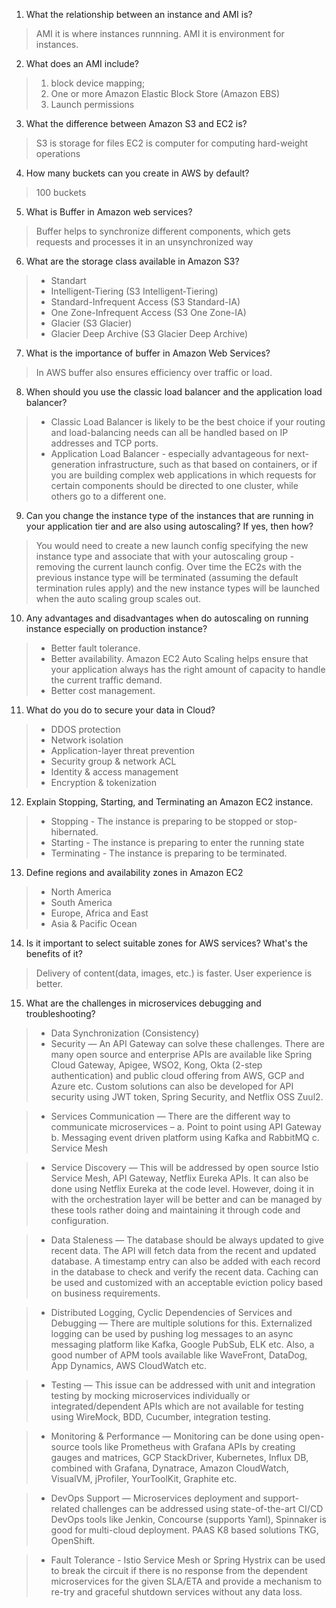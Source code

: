 1. What the relationship between an instance and AMI is? 
> AMI it is where instances runnning. AMI it is environment for instances.

2. What does an AMI include? 
> 1. block device mapping; 
> 2. One or more Amazon Elastic Block Store (Amazon EBS) 
> 3. Launch permissions


3. What the difference between Amazon S3 and EC2 is? 
> S3 is storage for files
> EC2 is computer for computing hard-weight operations


4. How many buckets can you create in AWS by default? 
> 100 buckets

5. What is Buffer in Amazon web services? 
> Buffer helps to synchronize different components, which gets requests and processes it in an unsynchronized way

6. What are the storage class available in Amazon S3? 
> * Standart
> * Intelligent‑Tiering (S3 Intelligent‑Tiering) 
> * Standard-Infrequent Access (S3 Standard-IA) 
> * One Zone-Infrequent Access (S3 One Zone-IA) 
> * Glacier (S3 Glacier) 
> * Glacier Deep Archive (S3 Glacier Deep Archive) 


7. What is the importance of buffer in Amazon Web Services? 
> In AWS buffer also ensures efficiency over traffic or load.

8. When should you use the classic load balancer and the application load balancer? 
> * Classic Load Balancer is likely to be the best choice if your routing and load-balancing needs can all be handled based on IP addresses and TCP ports.
> * Application Load Balancer - especially advantageous for next-generation infrastructure, such as that based on containers, or if you are building complex web applications in which requests for certain components should be directed to one cluster, while others go to a different one.


9. Can you change the instance type of the instances that are running in your application  tier and are also using autoscaling? If yes, then how? 
> You would need to create a new launch config specifying the new instance type and associate that with your autoscaling group - removing the current launch config. Over time the EC2s with the previous instance type will be terminated (assuming the default termination rules apply) and the new instance types will be launched when the auto scaling group scales out.

10. Any advantages and disadvantages when do autoscaling on running instance especially  on production instance? 
> * Better fault tolerance. 
> * Better availability. Amazon EC2 Auto Scaling helps ensure that your application always has the right amount of capacity to handle the current traffic demand.
> * Better cost management.

11. What do you do to secure your data in Cloud? 
> * DDOS protection
> * Network isolation
> * Application-layer threat prevention
> * Security group & network ACL
> * Identity & access management
> * Encryption & tokenization


12. Explain Stopping, Starting, and Terminating an Amazon EC2 instance. 
> * Stopping - The instance is preparing to be stopped or stop-hibernated.
> * Starting - The instance is preparing to enter the running state 
> * Terminating - The instance is preparing to be terminated.



13. Define regions and availability zones in Amazon EC2 
> * North America
> * South America 
> * Europe, Africa and East 
> * Asia & Pacific Ocean

14. Is it important to select suitable zones for AWS services? What's the benefits of it? 
> Delivery of content(data, images, etc.) is faster. User experience is better. 


15. What are the challenges in microservices debugging and troubleshooting?
> *  Data Synchronization (Consistency) 
> * Security — An API Gateway can solve these challenges. There are many open source and enterprise APIs are available like Spring Cloud Gateway, Apigee, WSO2, Kong, Okta (2-step authentication) and public cloud offering from AWS, GCP and Azure etc. Custom solutions can also be developed for API security using JWT token, Spring Security, and Netflix OSS Zuul2.

> *  Services Communication — There are the different way to communicate microservices –
> a. Point to point using API Gateway
> b. Messaging event driven platform using Kafka and RabbitMQ
> c. Service Mesh

> * Service Discovery — This will be addressed by open source Istio Service Mesh, API Gateway, Netflix Eureka APIs. It can also be done using Netflix Eureka at the code level. However, doing it in with the orchestration layer will be better and can be managed by these tools rather doing and maintaining it through code and configuration.

> * Data Staleness — The database should be always updated to give recent data. The API will fetch data from the recent and updated database. A timestamp entry can also be added with each record in the database to check and verify the recent data. Caching can be used and customized with an acceptable eviction policy based on business requirements.

> * Distributed Logging, Cyclic Dependencies of Services and Debugging — There are multiple solutions for this. Externalized logging can be used by pushing log messages to an async messaging platform like Kafka, Google PubSub, ELK etc. Also, a good number of APM tools available like WaveFront, DataDog, App Dynamics, AWS CloudWatch etc.

> * Testing — This issue can be addressed with unit and integration testing by mocking microservices individually or integrated/dependent APIs which are not available for testing using WireMock, BDD, Cucumber, integration testing.

> * Monitoring & Performance — Monitoring can be done using open-source tools like Prometheus with Grafana APIs by creating gauges and matrices, GCP StackDriver, Kubernetes, Influx DB, combined with Grafana, Dynatrace, Amazon CloudWatch, VisualVM, jProfiler, YourToolKit, Graphite etc.

> * DevOps Support — Microservices deployment and support-related challenges can be addressed using state-of-the-art CI/CD DevOps tools like Jenkin, Concourse (supports Yaml), Spinnaker is good for multi-cloud deployment. PAAS K8 based solutions TKG, OpenShift.

> * Fault Tolerance - Istio Service Mesh or Spring Hystrix can be used to break the circuit if there is no response from the dependent microservices for the given SLA/ETA and provide a mechanism to re-try and graceful shutdown services without any data loss.
